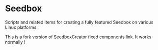 # Seedbox
Scripts and related items for creating a fully featured Seedbox on various Linux platforms.

This is a fork version of SeedboxCreator fixed components link. 
It works normally !
